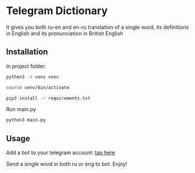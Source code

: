 # Telegram Dictionary
It gives you both ru-en and en-ru translation of a single word, its definitions in English and its pronunciation in British English

## Installation
In project folder:

```bash
python3 -m venv venv
```
```bash
source venv/bin/activate
```
``` bash
pip3 install -r requirements.txt
```

Run main.py

```bash
python3 main.py
```

## Usage
Add a bot to your telegram account:
[tap here](https://web.telegram.org/z/#5273144217)

Send a single word in both ru or eng to bot. Enjoy!
